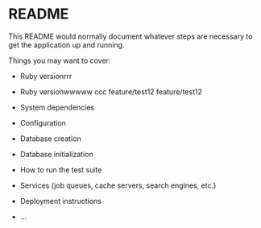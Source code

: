 # README

This README would normally document whatever steps are necessary to get the
application up and running.

Things you may want to cover:

* Ruby versionrrr
* Ruby versionwwwww
ccc
feature/test12
feature/test12

* System dependencies

* Configuration

* Database creation

* Database initialization

* How to run the test suite

* Services (job queues, cache servers, search engines, etc.)

* Deployment instructions

* ...
